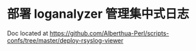 # 部署 loganalyzer 管理集中式日志
Doc located at https://github.com/Alberthua-Perl/scripts-confs/tree/master/deploy-rsyslog-viewer
